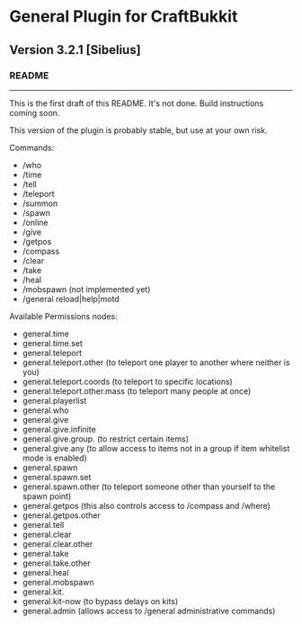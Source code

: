 # General Plugin for CraftBukkit #
## Version 3.2.1 [Sibelius]
### README
- - -
This is the first draft of this README. It's not done. Build instructions coming soon.

This version of the plugin is probably stable, but use at your own risk.

Commands:

* /who
* /time
* /tell
* /teleport
* /summon
* /spawn
* /online
* /give
* /getpos
* /compass
* /clear
* /take
* /heal
* /mobspawn (not implemented yet)
* /general reload|help|motd

Available Permissions nodes:

* general.time
* general.time.set
* general.teleport
* general.teleport.other (to teleport one player to another where neither is you)
* general.teleport.coords (to teleport to specific locations)
* general.teleport.other.mass (to teleport many people at once)
* general.playerlist
* general.who
* general.give
* general.give.infinite
* general.give.group.<groupname> (to restrict certain items)
* general.give.any (to allow access to items not in a group if item whitelist mode is enabled) 
* general.spawn
* general.spawn.set
* general.spawn.other (to teleport someone other than yourself to the spawn point)
* general.getpos (this also controls access to /compass and /where)
* general.getpos.other
* general.tell
* general.clear
* general.clear.other
* general.take
* general.take.other
* general.heal
* general.mobspawn
* general.kit.<kitname>
* general.kit-now (to bypass delays on kits)
* general.admin (allows access to /general administrative commands)